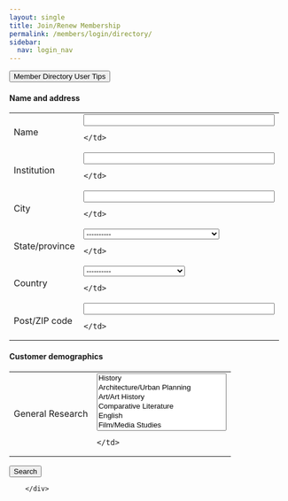 ```yaml
---
layout: single
title: Join/Renew Membership
permalink: /members/login/directory/
sidebar:
  nav: login_nav
---
```


<!DOCTYPE html>

<html lang="en">
<head>
  <meta name="generator" content="HTML Tidy for Linux (vers 25 March 2009), see www.w3.org">
  <meta charset="utf-8">
  <meta http-equiv="Content-Type" content="text/html; charset=us-ascii">

  <title>MSA Membership - Directory search</title>
  <link rel="stylesheet" href="/msa/members/css/msa-style.css" type="text/css">
  <link rel="stylesheet" href="/msa/members/css/jhup-style.css" type="text/css">
  <link href="/msa/members/css/SpryMenuBarHorizontal.css" rel="stylesheet" type="text/css">
  <link href="/msa/members/img/msa-favicon.png" rel= "shortcut icon" type="image/gif" />

</head>

<body>


<!-- <h1>Modernist Studies Association</h1> -->
<main id="maincontent">


















<!--<h3>Directory</h3>-->



<button id="usertips-accordion">Member Directory User Tips</button>
<div id="usertips-panel" style='display:none'>
<ul>
<li>Enter information into a field or multiple fields for a list of relevant results.</li>
<li>Enter an asterisk (*) or percentage sign (%) in the Name field to see all active members who have agreed to appear in the directory.</li>
<li>Click “Select columns” to select/deselect the columns in your results. Press the Control key on your PC keyboard (Command key on Apple) to make multiple selections/deselections. Click “Select columns” again to remove that box from your screen.</li>
<li>Click on a column header to sort results in ascending or descending order.</li>
</ul>
</div>
<script>
(function(){
var acc = document.getElementById('usertips-accordion');
var panel = document.getElementById('usertips-panel');
acc.addEventListener('click', function() {
  this.classList.toggle('active');
  if (panel.style.display === 'block') {
    panel.style.display = 'none';
  } else {
    panel.style.display = 'block';
  }
});
})()
</script>


<form method='get' action='/msa/members/directory'>

<h4>Name and address</h4>
<table>
  
  <tr>
    <td class='top-align'>Name</td>
    <td>
      
        
<input name='name' value='' size='40'>

      
    </td>
  
  <tr>
    <td class='top-align'>Institution</td>
    <td>
      
        
<input name='company' value='' size='40'>

      
    </td>
  
  <tr>
    <td class='top-align'>City</td>
    <td>
      
        
<input name='city' value='' size='40'>

      
    </td>
  
  <tr>
    <td class='top-align'>State/province</td>
    <td>
      
        
<select name="state">
  <option value="">----------</option>
  
  <option  value="AL">ALABAMA</option>
  
  <option  value="AK">ALASKA</option>
  
  <option  value="AB">ALBERTA</option>
  
  <option  value="AA">APO AMERICAS</option>
  
  <option  value="AE">APO EUROPE</option>
  
  <option  value="AP">APO PACIFIC</option>
  
  <option  value="AZ">ARIZONA</option>
  
  <option  value="AR">ARKANSAS</option>
  
  <option  value="ACT">AUSTRALIAN CAPITAL TERRITORY</option>
  
  <option  value="BC">BRITISH COLUMBIA</option>
  
  <option  value="CA">CALIFORNIA</option>
  
  <option  value="CO">COLORADO</option>
  
  <option  value="CT">CONNECTICUT</option>
  
  <option  value="DE">DELAWARE</option>
  
  <option  value="DC">DISTRICT OF COLUMBIA</option>
  
  <option  value="CLEARED">DUPLICATE/INACTIVE</option>
  
  <option  value="FL">FLORIDA</option>
  
  <option  value="FP">FPO ADDRESS</option>
  
  <option  value="GA">GEORGIA</option>
  
  <option  value="GU">GUAM</option>
  
  <option  value="HI">HAWAII</option>
  
  <option  value="ID">IDAHO</option>
  
  <option  value="IL">ILLINOIS</option>
  
  <option  value="IN">INDIANA</option>
  
  <option  value="IA">IOWA</option>
  
  <option  value="KS">KANSAS</option>
  
  <option  value="KY">KENTUCKY</option>
  
  <option  value="LA">LOUISIANA</option>
  
  <option  value="ME">MAINE</option>
  
  <option  value="MB">MANITOBA</option>
  
  <option  value="MD">MARYLAND</option>
  
  <option  value="MA">MASSACHUSETTS</option>
  
  <option  value="MI">MICHIGAN</option>
  
  <option  value="MN">MINNESOTA</option>
  
  <option  value="MS">MISSISSIPPI</option>
  
  <option  value="MO">MISSOURI</option>
  
  <option  value="MT">MONTANA</option>
  
  <option  value="NE">NEBRASKA</option>
  
  <option  value="NV">NEVADA</option>
  
  <option  value="NB">NEW BRUNSWICK</option>
  
  <option  value="NH">NEW HAMPSHIRE</option>
  
  <option  value="NJ">NEW JERSEY</option>
  
  <option  value="NM">NEW MEXICO</option>
  
  <option  value="NSW">NEW SOUTH WALES</option>
  
  <option  value="NY">NEW YORK</option>
  
  <option  value="NL">NEWFOUNDLAND</option>
  
  <option  value="NC">NORTH CAROLINA</option>
  
  <option  value="ND">NORTH DAKOTA</option>
  
  <option  value="NOT">NORTHERN TERRITORY</option>
  
  <option  value="NT">NORTHWEST TERRITORIES</option>
  
  <option  value="NS">NOVA SCOTIA</option>
  
  <option  value="NU">NUNAVUT</option>
  
  <option  value="OH">OHIO</option>
  
  <option  value="OK">OKLAHOMA</option>
  
  <option  value="ON">ONTARIO</option>
  
  <option  value="OR">OREGON</option>
  
  <option  value="PA">PENNSYLVANIA</option>
  
  <option  value="PE">PRINCE EDWARD ISLAND</option>
  
  <option  value="PR">PUERTO RICO</option>
  
  <option  value="QC">QUEBEC</option>
  
  <option  value="QLD">QUEENSLAND</option>
  
  <option  value="RI">RHODE ISLAND</option>
  
  <option  value="SK">SASKATCHEWAN</option>
  
  <option  value="SA">SOUTH AUSTRALIA</option>
  
  <option  value="SC">SOUTH CAROLINA</option>
  
  <option  value="SD">SOUTH DAKOTA</option>
  
  <option  value="TAS">TASMANIA</option>
  
  <option  value="TN">TENNESSEE</option>
  
  <option  value="TX">TEXAS</option>
  
  <option  value="VI">US VIRGIN ISLANDS</option>
  
  <option  value="UT">UTAH</option>
  
  <option  value="VT">VERMONT</option>
  
  <option  value="VIC">VICTORIA</option>
  
  <option  value="VA">VIRGINIA</option>
  
  <option  value="WA">WASHINGTON</option>
  
  <option  value="WV">WEST VIRGINIA</option>
  
  <option  value="WAS">WESTERN AUSTRALIA</option>
  
  <option  value="WI">WISCONSIN</option>
  
  <option  value="WY">WYOMING</option>
  
  <option  value="YT">YUKON TERRITORY</option>
  
</select>

      
    </td>
  
  <tr>
    <td class='top-align'>Country</td>
    <td>
      
        
<select name="country">
  <option value="">----------</option>
  
  <option  value="AFGHANISTAN">AFGHANISTAN</option>
  
  <option  value="AUSTRALIA">AUSTRALIA</option>
  
  <option  value="AUSTRIA">AUSTRIA</option>
  
  <option  value="BAHRAIN">BAHRAIN</option>
  
  <option  value="BELGIUM">BELGIUM</option>
  
  <option  value="BRAZIL">BRAZIL</option>
  
  <option  value="CANADA">CANADA</option>
  
  <option  value="CHILE">CHILE</option>
  
  <option  value="CHINA">CHINA</option>
  
  <option  value="COLOMBIA">COLOMBIA</option>
  
  <option  value="COSTA RICA">COSTA RICA</option>
  
  <option  value="CROATIA">CROATIA</option>
  
  <option  value="CYPRUS">CYPRUS</option>
  
  <option  value="CZECH REPUBLIC">CZECH REPUBLIC</option>
  
  <option  value="DENMARK">DENMARK</option>
  
  <option  value="EGYPT">EGYPT</option>
  
  <option  value="FIJI">FIJI</option>
  
  <option  value="FINLAND">FINLAND</option>
  
  <option  value="FRANCE">FRANCE</option>
  
  <option  value="GERMANY">GERMANY</option>
  
  <option  value="GREECE">GREECE</option>
  
  <option  value="HONG KONG">HONG KONG</option>
  
  <option  value="HUNGARY">HUNGARY</option>
  
  <option  value="ICELAND">ICELAND</option>
  
  <option  value="INDIA">INDIA</option>
  
  <option  value="IRAQ">IRAQ</option>
  
  <option  value="IRELAND">IRELAND</option>
  
  <option  value="ISRAEL">ISRAEL</option>
  
  <option  value="ITALY">ITALY</option>
  
  <option  value="JAPAN">JAPAN</option>
  
  <option  value="KOREA, REP OF">KOREA, REP OF</option>
  
  <option  value="KUWAIT">KUWAIT</option>
  
  <option  value="LEBANON">LEBANON</option>
  
  <option  value="MEXICO">MEXICO</option>
  
  <option  value="NETHERLANDS">NETHERLANDS</option>
  
  <option  value="NEW ZEALAND">NEW ZEALAND</option>
  
  <option  value="NICARAGUA">NICARAGUA</option>
  
  <option  value="NORWAY">NORWAY</option>
  
  <option  value="OMAN">OMAN</option>
  
  <option  value="POLAND">POLAND</option>
  
  <option  value="PORTUGAL">PORTUGAL</option>
  
  <option  value="REUNION ISLAND">REUNION ISLAND</option>
  
  <option  value="ROMANIA">ROMANIA</option>
  
  <option  value="RUSSIAN FEDERATION">RUSSIAN FEDERATION</option>
  
  <option  value="SAUDI ARABIA">SAUDI ARABIA</option>
  
  <option  value="SINGAPORE">SINGAPORE</option>
  
  <option  value="SLOVENIA">SLOVENIA</option>
  
  <option  value="SOUTH AFRICA">SOUTH AFRICA</option>
  
  <option  value="SPAIN">SPAIN</option>
  
  <option  value="SWEDEN">SWEDEN</option>
  
  <option  value="SWITZERLAND">SWITZERLAND</option>
  
  <option  value="TAIWAN R.O.C.">TAIWAN R.O.C.</option>
  
  <option  value="TURKEY">TURKEY</option>
  
  <option  value="UNITED ARAB EMIRATES">UNITED ARAB EMIRATES</option>
  
  <option  value="UNITED KINGDOM">UNITED KINGDOM</option>
  
  <option  value="URUGUAY">URUGUAY</option>
  
  <option  value="USA">USA</option>
  
  <option  value="ZZZ UNKNOWN">ZZZ UNKNOWN</option>
  
</select>

      
    </td>
  
  <tr>
    <td class='top-align'>Post/ZIP code</td>
    <td>
      
        
<input name='zip' value='' size='40'>

      
    </td>
  
  </tr>
</table>

<h4>Customer demographics</h4>
<table>
  
  <tr>
    <td class='top-align'>General Research</td>
    <td>
      
        
<select multiple size='6' name="dem_q_2">
  
  <option  value="dem_q_2_r_59">History</option>
  
  <option  value="dem_q_2_r_74">Architecture/Urban Planning</option>
  
  <option  value="dem_q_2_r_75">Art/Art History</option>
  
  <option  value="dem_q_2_r_76">Comparative Literature</option>
  
  <option  value="dem_q_2_r_77">English</option>
  
  <option  value="dem_q_2_r_78">Film/Media Studies</option>
  
  <option  value="dem_q_2_r_80">Music</option>
  
  <option  value="dem_q_2_r_81">Theater</option>
  
  <option  value="dem_q_2_r_82">Women's, Gender or Sexuality Studies</option>
  
  <option  value="dem_q_2_r_83">German</option>
  
  <option  value="dem_q_2_r_84">French</option>
  
  <option  value="dem_q_2_r_85">Italian</option>
  
  <option  value="dem_q_2_r_86">Spanish</option>
  
  <option  value="dem_q_2_r_87">Other Languages and Literature</option>
  
</select>

      
    </td>
  
  </tr>
</table>

<button type='submit'>Search</button>
<input type='hidden' name='do-search' value='1'>



  <input name="csrf_token" value="{SSHA}9y0jILZMlFubh2wEHLKIGR9ltWfhk4wz" type="hidden">
</form>

</main>
<script type="text/javascript" src="/msa/members/js/jquery.js"> </script>
<script type="text/javascript" src="/msa/members/js/jquery.doubleScroll.js"></script>
<script type="text/javascript" src="/msa/members/js/jhup.js"> </script>





        </div>


<script async src="https://www.googletagmanager.com/gtag/js?id=UA-122948754-11"></script>
<script async src="/msa/members/js/msa-analytics.js"></script>

<script type="text/javascript" defer>
(function(d, src, c) { var t=d.scripts[d.scripts.length - 1],s=d.createElement('script');s.id='la_x2s6df8d';s.async=true;s.src=src;s.onload=s.onreadystatechange=function(){var rs=this.readyState;if(rs&&(rs!='complete')&&(rs!='loaded')){return;}c(this);};t.parentElement.insertBefore(s,t.nextSibling);})(document,
'https://jhup.ladesk.com/scripts/track.js',
function(e){ LiveAgent.createButton('uyox0una', e); });
</script>

</body>
</html>
